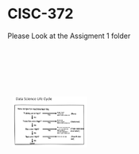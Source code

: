# CISC-372
Please Look at the Assigment 1 folder

<img src="/CheatSheet.PNG" width="150" align="left" hspace="10" vspace="100">
